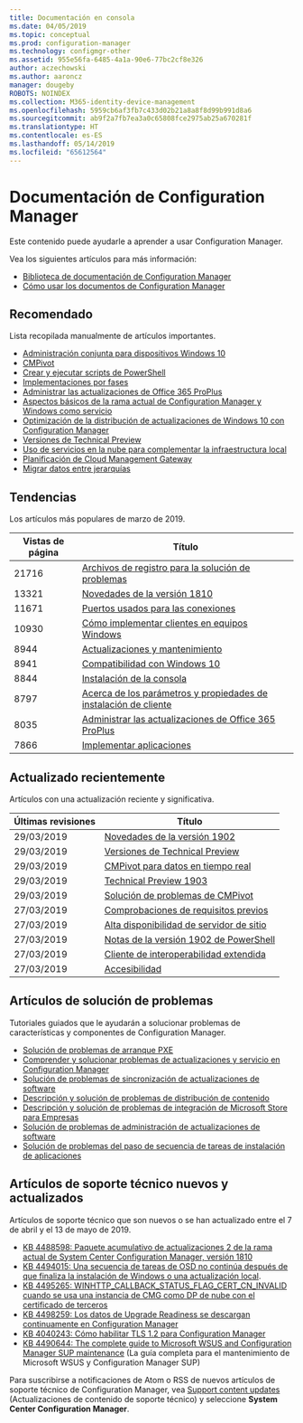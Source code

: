 ```yaml
---
title: Documentación en consola
ms.date: 04/05/2019
ms.topic: conceptual
ms.prod: configuration-manager
ms.technology: configmgr-other
ms.assetid: 955e56fa-6485-4a1a-90e6-77bc2cf8e326
author: aczechowski
ms.author: aaroncz
manager: dougeby
ROBOTS: NOINDEX
ms.collection: M365-identity-device-management
ms.openlocfilehash: 5959cb6af3fb7c433d02b21a8a8f8d99b991d8a6
ms.sourcegitcommit: ab9f2a7fb7ea3a0c65808fce2975ab25a670281f
ms.translationtype: HT
ms.contentlocale: es-ES
ms.lasthandoff: 05/14/2019
ms.locfileid: "65612564"
---
```

<!-- 
- Feature 1357546
- This page displays in-console, under the Community workspace, Documentation node. 
- Don't use any relative links; must be full https://docs.microsoft.com and language neutral
- Process: https://microsoft.sharepoint.com/teams/ConfigMgr/Documents/ContentPub/Data%20collection%20process%20for%20Feature%201357546%20In-console%20documentation.docx?web=1
-->

# <a name="configuration-manager-documentation"></a>Documentación de Configuration Manager

Este contenido puede ayudarle a aprender a usar Configuration Manager.

Vea los siguientes artículos para más información:

- [Biblioteca de documentación de Configuration Manager](https://docs.microsoft.com/sccm)  
- [Cómo usar los documentos de Configuration Manager](https://docs.microsoft.com/sccm/core/understand/use-docs)

## <a name="recommended"></a>Recomendado

Lista recopilada manualmente de artículos importantes.

- [Administración conjunta para dispositivos Windows 10](https://docs.microsoft.com/sccm/comanage/overview)  
- [CMPivot](https://docs.microsoft.com/sccm/core/servers/manage/cmpivot)  
- [Crear y ejecutar scripts de PowerShell](https://docs.microsoft.com/sccm/apps/deploy-use/create-deploy-scripts)  
- [Implementaciones por fases](https://docs.microsoft.com/sccm/osd/deploy-use/create-phased-deployment-for-task-sequence)  
- [Administrar las actualizaciones de Office 365 ProPlus](https://docs.microsoft.com/sccm/sum/deploy-use/manage-office-365-proplus-updates)  
- [Aspectos básicos de la rama actual de Configuration Manager y Windows como servicio](https://docs.microsoft.com/sccm/core/understand/configuration-manager-and-windows-as-service)
- [Optimización de la distribución de actualizaciones de Windows 10 con Configuration Manager](https://docs.microsoft.com/sccm/sum/deploy-use/optimize-windows-10-update-delivery)
- [Versiones de Technical Preview](https://docs.microsoft.com/sccm/core/get-started/technical-preview)
- [Uso de servicios en la nube para complementar la infraestructura local](https://docs.microsoft.com/sccm/core/understand/use-cloud-services)
- [Planificación de Cloud Management Gateway](https://docs.microsoft.com/sccm/core/clients/manage/plan-cloud-management-gateway)
- [Migrar datos entre jerarquías](https://docs.microsoft.com/sccm/core/migration/migrate-data-between-hierarchies)

## <a name="trending"></a>Tendencias

Los artículos más populares de marzo de 2019.

| Vistas de página | Título |
|------------|-------|
| 21716 | [Archivos de registro para la solución de problemas](https://docs.microsoft.com/sccm/core/plan-design/hierarchy/log-files)
| 13321 | [Novedades de la versión 1810](https://docs.microsoft.com/sccm/core/plan-design/changes/whats-new-in-version-1810)
| 11671 | [Puertos usados para las conexiones](https://docs.microsoft.com/sccm/core/plan-design/hierarchy/ports)
| 10930 | [Cómo implementar clientes en equipos Windows](https://docs.microsoft.com/sccm/core/clients/deploy/deploy-clients-to-windows-computers)
| 8944 | [Actualizaciones y mantenimiento](https://docs.microsoft.com/sccm/core/servers/manage/updates)
| 8941 | [Compatibilidad con Windows 10](https://docs.microsoft.com/sccm/core/plan-design/configs/support-for-windows-10)
| 8844 | [Instalación de la consola](https://docs.microsoft.com/sccm/core/servers/deploy/install/install-consoles)
| 8797 | [Acerca de los parámetros y propiedades de instalación de cliente](https://docs.microsoft.com/sccm/core/clients/deploy/about-client-installation-properties)
| 8035 | [Administrar las actualizaciones de Office 365 ProPlus](https://docs.microsoft.com/sccm/sum/deploy-use/manage-office-365-proplus-updates)
| 7866 | [Implementar aplicaciones](https://docs.microsoft.com/sccm/apps/deploy-use/deploy-applications)

## <a name="recently-updated"></a>Actualizado recientemente

Artículos con una actualización reciente y significativa.

| Últimas revisiones | Título |
|---------------|-------|
| 29/03/2019 | [Novedades de la versión 1902](https://docs.microsoft.com/sccm/core/plan-design/changes/whats-new-in-version-1902)
| 29/03/2019 | [Versiones de Technical Preview](https://docs.microsoft.com/sccm/core/get-started/technical-preview)
| 29/03/2019 | [CMPivot para datos en tiempo real](https://docs.microsoft.com/sccm/core/servers/manage/cmpivot)
| 29/03/2019 | [Technical Preview 1903](https://docs.microsoft.com/sccm/core/get-started/2019/technical-preview-1903)
| 29/03/2019 | [Solución de problemas de CMPivot](https://docs.microsoft.com/sccm/core/servers/manage/cmpivot-tsg)
| 27/03/2019 | [Comprobaciones de requisitos previos](https://docs.microsoft.com/sccm/core/servers/deploy/install/list-of-prerequisite-checks)
| 27/03/2019 | [Alta disponibilidad de servidor de sitio](https://docs.microsoft.com/sccm/core/servers/deploy/configure/site-server-high-availability)
| 27/03/2019 | [Notas de la versión 1902 de PowerShell](https://docs.microsoft.com/powershell/sccm/1902-release-notes)
| 27/03/2019 | [Cliente de interoperabilidad extendida](https://docs.microsoft.com/sccm/core/understand/interoperability-client)
| 27/03/2019 | [Accesibilidad](https://docs.microsoft.com/sccm/core/understand/accessibility-features)

## <a name="troubleshooting-articles"></a>Artículos de solución de problemas

Tutoriales guiados que le ayudarán a solucionar problemas de características y componentes de Configuration Manager.

- [Solución de problemas de arranque PXE](https://support.microsoft.com/help/4468612)
- [Comprender y solucionar problemas de actualizaciones y servicio en Configuration Manager](https://support.microsoft.com/help/4490424)
- [Solución de problemas de sincronización de actualizaciones de software](https://support.microsoft.com/help/10059)
- [Descripción y solución de problemas de distribución de contenido](https://support.microsoft.com/help/4482728)
- [Descripción y solución de problemas de integración de Microsoft Store para Empresas](https://support.microsoft.com/help/4010214)
- [Solución de problemas de administración de actualizaciones de software](https://support.microsoft.com/help/10680)
- [Solución de problemas del paso de secuencia de tareas de instalación de aplicaciones](https://support.microsoft.com/help/18408/)

## <a name="new-and-updated-support-articles"></a>Artículos de soporte técnico nuevos y actualizados

Artículos de soporte técnico que son nuevos o se han actualizado entre el 7 de abril y el 13 de mayo de 2019.

- [KB 4488598: Paquete acumulativo de actualizaciones 2 de la rama actual de System Center Configuration Manager, versión 1810](https://support.microsoft.com/help/4488598)
- [KB 4494015: Una secuencia de tareas de OSD no continúa después de que finaliza la instalación de Windows o una actualización local](https://support.microsoft.com/help/4494015).
- [KB 4495265: WINHTTP_CALLBACK_STATUS_FLAG_CERT_CN_INVALID cuando se usa una instancia de CMG como DP de nube con el certificado de terceros](https://support.microsoft.com/help/4495265)
- [KB 4498259: Los datos de Upgrade Readiness se descargan continuamente en Configuration Manager](https://support.microsoft.com/help/4498259)
- [KB 4040243: Cómo habilitar TLS 1.2 para Configuration Manager](https://support.microsoft.com/help/4040243)
- [KB 4490644: The complete guide to Microsoft WSUS and Configuration Manager SUP maintenance](https://support.microsoft.com/help/4490644) (La guía completa para el mantenimiento de Microsoft WSUS y Configuration Manager SUP)

Para suscribirse a notificaciones de Atom o RSS de nuevos artículos de soporte técnico de Configuration Manager, vea [Support content updates](https://support.microsoft.com/help/4089498/) (Actualizaciones de contenido de soporte técnico) y seleccione **System Center Configuration Manager**.  
